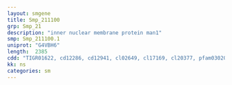 ```yaml
---
layout: smgene
title: Smp_211100
grp: Smp_21
description: "inner nuclear membrane protein man1"
smp: Smp_211100.1
uniprot: "G4VBH6"
length:  2385
cdd: "TIGR01622, cd12286, cd12941, cl02649, cl17169, cl20377, pfam03020, pfam09402, smart00540"
kk: ns
categories: sm
---
```

